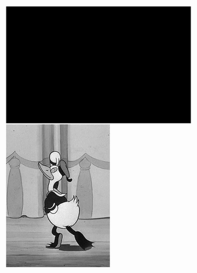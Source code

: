 
<p float="left">
  <img src="https://github.com/ryan-air/ryan-air/blob/main/test.png"/>
  <img src="https://github.com/ryan-air/ryan-air/blob/main/new.gif"/>
</p>


<!--
**ryan-air/ryan-air** is a ✨ _special_ ✨ repository because its `README.md` (this file) appears on your GitHub profile.

Here are some ideas to get you started:

- 🔭 I’m currently working on ...
- 🌱 I’m currently learning ...
- 👯 I’m looking to collaborate on ...
- 🤔 I’m looking for help with ...
- 💬 Ask me about ...
- 📫 How to reach me: ...
- 😄 Pronouns: ...
- ⚡ Fun fact: ...
-->
